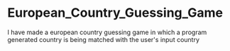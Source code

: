 # European_Country_Guessing_Game
I have made a european country guessing game in which a program generated country is being matched with the user's input country
